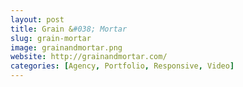 ```yaml
---
layout: post
title: Grain &#038; Mortar
slug: grain-mortar
image: grainandmortar.png
website: http://grainandmortar.com/
categories: [Agency, Portfolio, Responsive, Video]
---
```

